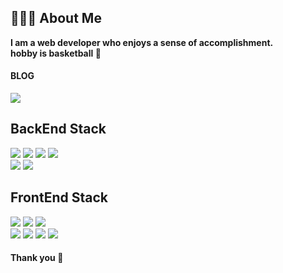 ## 🧑🏻‍💻 About Me
<b>I am a web developer who enjoys a sense of accomplishment.</b>
<br/>
<b>hobby is basketball 🏀</b>
#### BLOG 
<a href="https://velog.io/@jodheeee" target="_blank">
  <img src="https://img.shields.io/badge/Velog-20c997?style=flat-square&logo=Vimeo&logoColor=white"/>
</a>
<br/>

## BackEnd Stack 
<a><img src="https://img.shields.io/badge/Java-007396?style=flat-square&logo=Java&logoColor=white"/><a/>
<a><img src="https://img.shields.io/badge/Spring-6DB33F?style=flat-square&logo=Spring&logoColor=white"/><a/>
<a><img src="https://img.shields.io/badge/Node-339933?style=flat-square&logo=Node.js&logoColor=white"/><a/>
<a><img src="https://img.shields.io/badge/Nginx-00963?style=flat-square&logo=NGINX&logoColor=white"/><a/>
<br/>
<a><img src="https://img.shields.io/badge/Oracle-F80000?style=flat-square&logo=Oracle&logoColor=white"/><a/>
<a><img src="https://img.shields.io/badge/MySQL-4479A1?style=flat-square&logo=MySQL&logoColor=white"/><a/>
<br/>
## FrontEnd Stack
<a><img src="https://img.shields.io/badge/HTML-E34F26?style=flat-square&logo=HTML5&logoColor=white"/><a/>
<a><img src="https://img.shields.io/badge/CSS-1572B6?style=flat-square&logo=CSS3&logoColor=white"/><a/>
<a><img src="https://img.shields.io/badge/JavaScript-F7DF1E?style=flat-square&logo=JavaScript&logoColor=white"/><a/>
<br/>
<a><img src="https://img.shields.io/badge/React-61DAFB?style=flat-square&logo=React&logoColor=white"/><a/>
<a><img src="https://img.shields.io/badge/Redux-764ABC?style=flat-square&logo=Redux&logoColor=white"/><a/>
<a><img src="https://img.shields.io/badge/Sass-CC6699?style=flat-square&logo=Sass&logoColor=white"/><a/>
<a><img src="https://img.shields.io/badge/TypeScript-3178C6?style=flat-square&logo=TypeScript&logoColor=white"/><a/>
  
#### Thank you 👾
